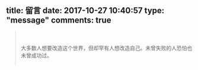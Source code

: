 title: 留言
date: 2017-10-27 10:40:57
type: "message"
comments: true
---
<blockquote class="blockquote-center"><br><br>
大多数人想要改造这个世界，但却罕有人想改造自己。未曾失败的人恐怕也未曾成功过。                                              
<br><br></blockquote>
